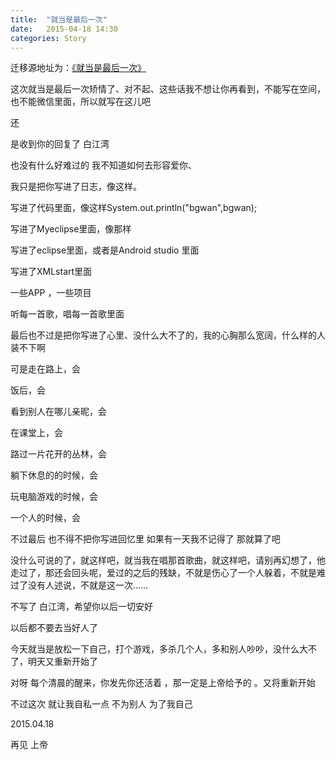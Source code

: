 ```yaml
---
title:  "就当是最后一次"
date:   2015-04-18 14:30
categories: Story
---
```


迁移源地址为：<a href="http://bgwan.blog.163.com/blog/static/23930101620153183165897/">《就当是最后一次》</a>

这次就当是最后一次矫情了、对不起、这些话我不想让你再看到，不能写在空间，也不能微信里面，所以就写在这儿吧

还

是收到你的回复了 白江湾

也没有什么好难过的  我不知道如何去形容爱你、

我只是把你写进了日志，像这样。

写进了代码里面，像这样System.out.println("bgwan",bgwan);

写进了Myeclipse里面，像那样

写进了eclipse里面，或者是Android studio 里面

写进了XMLstart里面

一些APP ，一些项目

听每一首歌，唱每一首歌里面

最后也不过是把你写进了心里、没什么大不了的，我的心胸那么宽阔，什么样的人装不下啊

可是走在路上，会

饭后，会

看到别人在哪儿亲昵，会

在课堂上，会

路过一片花开的丛林，会

躺下休息的的时候，会

玩电脑游戏的时候，会

一个人的时候，会

 不过最后 也不得不把你写进回忆里  如果有一天我不记得了 那就算了吧



没什么可说的了，就这样吧，就当我在唱那首歌曲，就这样吧，请别再幻想了，他走过了，那还会回头呢，爱过的之后的残缺，不就是伤心了一个人躲着，不就是难过了没有人述说，不就是这一次……

不写了  白江湾，希望你以后一切安好



以后都不要去当好人了

今天就当是放松一下自己，打个游戏，多杀几个人，多和别人吵吵，没什么大不了，明天又重新开始了

对呀  每个清晨的醒来，你发先你还活着 ，那一定是上帝给予的 。又将重新开始

不过这次 就让我自私一点  不为别人  为了我自己

2015.04.18

再见   上帝

